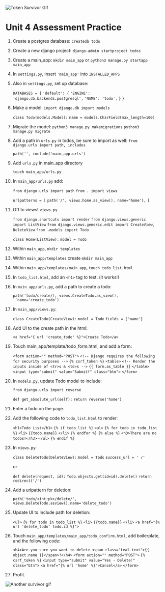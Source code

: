 ![Token Survivor Gif](https://i.imgur.com/b2kgM3y.gif)

# Unit 4 Assessment Practice

1. Create a postgres database:
    `createdb todo`

2. Create a new django project: 
    `django-admin startproject todos`

3. Create a main_app:
   `mkdir main_app`
   or `python3 manage.py startapp main_app`

4. In `settings.py`, insert `'main_app'` into `INSTALLED_APPS`
   
5. Also in `settings.py`, set up database:

    `DATABASES = {`
    `'default': {`
        `'ENGINE': 'django.db.backends.postgresql',`
        `'NAME': 'todo',`
    `}`
`}`

6. Make a model:
    `import django.db import models`

    `class Todo(models.Model):`
        `name = models.CharField(max_length=100)`

7. Migrate the model:
    `python3 manage.py makemigrations`
    `python3 manage.py migrate`

8. Add a path in `urls.py` in todos, be sure to import as well:
    `from django.urls import path, includes`

    `path('', include('main_app.urls')`

9.  Add `urls.py` in main_app directory

    `touch main_app/urls.py`

10. In `main_app/urls.py` add:

    `from django.urls import path`
    `from . import views`

    `urlpatterns = [`
        `path('/', views.home.as_view(), name='home'),`
    `]`

11. Off to views! `views.py`

    `from django.shortcuts import render`
    `from django.views.generic import ListView`
    `from django.views.generic.edit import CreateView, DeleteView`
    `from .models import Todo`

    `class Home(ListView):`
        `model = Todo`

12. Within `main_app`, `mkdir templates`
13. Within `main_app/templates` create `mkdir main_app`
14. Within `main_app/templates/main_app`, `touch todo_list.html`

15. In `todo_list.html`, add an `<h1>` tag to test. (it works!)

16. In `main_app/urls.py`, add a path to create a todo:

    `path('todo/create/), views.CreateTodo.as_view(), ``name='create_todo')`

17. In `main_app/views.py`:

    `class CreateTodo(CreateView):`
        `model = Todo`
        `fields = ['name']`

18. Add UI to the create path in the html:

    `<a href="{ url 'create_todo' %}">Create Todo</a>`

19. Touch main_app/template/todo_form.html, and add a form:

    `<form action="" method="POST">`
    `<!-- Django requires the following for security purposes -->`
    `{% csrf_token %}`
    `<table>`
      `<!-- Render the inputs inside of <tr>s & <td>s -->`
      `{{ form.as_table }}`
    `</table>`
    `<input type="submit" value="Submit!" class="btn">`
    `</form>`


20. In `models.py`, update Todo model to include:
    
    `from django.urls import reverse`

    `def get_absolute_url(self):`
        `return reverse('home')`

21. Enter a todo on the page.

22. Add the following code to `todo_list.html` to render:

    `<h1>Todo List</h1>`
    `{% if todo_list %}`
    `<ul>`
    `{% for todo in todo_list %}`
    `<li>`
        `{{todo.name}}`
    `</li>`
    `{% endfor %}`
    `{% else %}`
    `<h3>There are no todos!</h3>`
    `</ul>`
    `{% endif %}`

23. In `views.py`:

    `class DeleteTodo(DeleteView):`
        `model = Todo`
        `success_url = ' /'`

    or

    `def delete(request, id):`
        `Todo.objects.get(id=id).delete()`
        `return redirect('/')`

24. Add a urlpattern for deletion:

    `path('todo/<int:pk>/delete/', views.DeleteTodo.asview(),name='delete_todo')`

25. Update UI to include path for deletion:

    `<ul>`
    `{% for todo in todo_list %}`
    `<li>`
        `{{todo.name}}`
    `</li>`
    `<a href="{% url 'delete_todo' todo.id %}">`

26. Touch `main_app/templates/main_app/todo_confirm.html`, add boilerplate, and the following code:

    `<h4>Are you sure you want to delete <span class="teal-text">{{ object.name }}</span>?</h4>`
  `<form action="" method="POST">`
    `{% csrf_token %}`
    `<input type="submit" value="Yes - Delete!" class="btn">`
    `<a href="{% url 'home' %}">Cancel</a>`
    `</form>`

27. Profit.

![Another survivor gif](https://media1.tenor.com/images/f1cfcc1f84cafc5c20d81f4ac03f849b/tenor.gif?itemid=7759612)